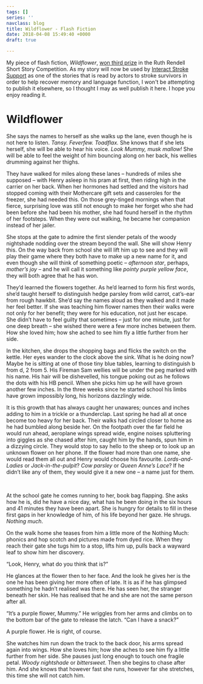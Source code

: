 ```yaml
---
tags: []
series: ''
navclass: blog
title: Wildflower - Flash Fiction
date: 2018-04-08 15:49:40 +0000
draft: true

---
```

My piece of flash fiction, _Wildflower_, [won third prize](https://chloebanks.co.uk/posts/third-prize---ruth-rendell-short-story-competition/) in the Ruth Rendell Short Story Competition. As my story will now be used by [Interact Stroke Support](http://www.interactstrokesupport.org/) as one of the stories that is read by actors to stroke survivors in order to help recover memory and language function, I won't be attempting to publish it elsewhere, so I thought I may as well publish it here. I hope you enjoy reading it.

# Wildflower

She says the names to herself as she walks up the lane, even though he is not here to listen. _Tansy. Feverfew. Toadflax._ She knows that if she lets herself, she will be able to hear his voice. _Look Mummy, musk mallow!_ She will be able to feel the weight of him bouncing along on her back, his wellies drumming against her thighs.

They have walked for miles along these lanes – hundreds of miles she supposed – with Henry asleep in his pram at first, then riding high in the carrier on her back. When her hormones had settled and the visitors had stopped coming with their Mothercare gift sets and casseroles for the freezer, she had needed this. On those grey-tinged mornings when that fierce, surprising love was still not enough to make her forget who she had been before she had been his mother, she had found herself in the rhythm of her footsteps. When they were out walking, he became her companion instead of her jailer.

She stops at the gate to admire the first slender petals of the woody nightshade nodding over the stream beyond the wall. She will show Henry this. On the way back from school she will lift him up to see and they will play their game where they both have to make up a new name for it, and even though she will think of something poetic – _afternoon star_, perhaps, _mother’s joy_ – and he will call it something like _pointy purple yellow face_, they will both agree that he has won.

They’d learned the flowers together. As he’d learned to form his first words, she’d taught herself to distinguish hedge parsley from wild carrot, cat’s-ear from rough hawkbit. She’d say the names aloud as they walked and it made her feel better. If she was teaching him flower names then their walks were not only for her benefit; they were for his education, not just her escape. She didn’t have to feel guilty that sometimes – just for one minute, just for one deep breath – she wished there were a few more inches between them. How she loved him; how she ached to see him fly a little further from her side.

In the kitchen, she drops the shopping bags and flicks the switch on the kettle. Her eyes wander to the clock above the sink. What is he doing now? Maybe he is sitting at one of those tiny blue tables, learning to distinguish b from d, 2 from 5. His Fireman Sam wellies will be under the peg marked with his name. His hair will be dishevelled, his tongue poking out as he follows the dots with his HB pencil. When she picks him up he will have grown another few inches. In the three weeks since he started school his limbs have grown impossibly long, his horizons dazzlingly wide.

It is this growth that has always caught her unawares; ounces and inches adding to him in a trickle or a thunderclap. Last spring he had all at once become too heavy for her back. Their walks had circled closer to home as he had bumbled along beside her. On the footpath over the far field he would run ahead, aeroplane wings spread wide, engine noises spluttering into giggles as she chased after him, caught him by the hands, spun him in a dizzying circle. They would stop to say hello to the sheep or to look up an unknown flower on her phone. If the flower had more than one name, she would read them all out and Henry would choose his favourite. _Lords-and-Ladies_ or _Jack-in-the-pulpit_? _Cow parsley_ or _Queen Anne’s Lace_? If he didn’t like any of them, they would give it a new one – a name just for them. 

 

At the school gate he comes running to her, book bag flapping. She asks how he is, did he have a nice day, what has he been doing in the six hours and 41 minutes they have been apart. She is hungry for details to fill in these first gaps in her knowledge of him, of his life beyond her gaze. He shrugs. _Nothing much_.

On the walk home she teases from him a little more of the Nothing Much: phonics and hop scotch and pictures made from dyed rice. When they reach their gate she tugs him to a stop, lifts him up, pulls back a wayward leaf to show him her discovery.

“Look, Henry, what do you think that is?”

He glances at the flower then to her face. And the look he gives her is the one he has been giving her more often of late. It is as if he has glimpsed something he hadn’t realised was there. He has seen her, the stranger beneath her skin. He has realised that he and she are not the same person after all.

“It’s a purple flower, Mummy.” He wriggles from her arms and climbs on to the bottom bar of the gate to release the latch. “Can I have a snack?”

A purple flower. He is right, of course.

She watches him run down the track to the back door, his arms spread again into wings. How she loves him; how she aches to see him fly a little further from her side. She pauses just long enough to touch one fragile petal. _Woody nightshade_ or _bittersweet_. Then she begins to chase after him. And she knows that however fast she runs, however far she stretches, this time she will not catch him. 

 

 

 